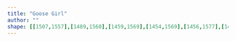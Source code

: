 ```yaml
---
title: "Goose Girl"
author: ""
shape: [[1507,1557],[1489,1560],[1459,1569],[1454,1569],[1456,1577],[1466,1578],[1470,1581],[1474,1589],[1472,1643],[1469,1655],[1468,1670],[1465,1680],[1465,1697],[1459,1743],[1459,1759],[1456,1773],[1453,1812],[1445,1868],[1442,1913],[1439,1924],[1438,1944],[1433,1972],[1432,1994],[1420,2086],[1418,2121],[1415,2137],[1415,2152],[1412,2162],[1401,2273],[1396,2304],[1395,2327],[1392,2347],[1391,2382],[1388,2390],[1388,2397],[1391,2408],[1389,2419],[1389,2458],[1387,2465],[1385,2507],[1381,2522],[1381,2532],[1377,2556],[1372,2564],[1370,2572],[1371,2587],[1373,2591],[1379,2596],[1392,2603],[1405,2606],[1423,2607],[1520,2606],[1528,2601],[1535,2588],[1545,2510],[1549,2471],[1549,2450],[1553,2428],[1555,2391],[1558,2380],[1565,2323],[1569,2274],[1571,2266],[1571,2254],[1575,2239],[1576,2223],[1578,2216],[1578,2198],[1582,2178],[1588,2122],[1590,2116],[1593,2078],[1599,2049],[1600,2029],[1603,2014],[1604,1990],[1616,1910],[1620,1859],[1622,1854],[1629,1807],[1629,1789],[1632,1772],[1633,1754],[1637,1734],[1638,1718],[1641,1704],[1642,1682],[1651,1627],[1651,1620],[1655,1604],[1654,1581],[1652,1578],[1646,1575],[1596,1568],[1579,1568],[1570,1565],[1558,1565],[1544,1560],[1525,1557]]
---
```

